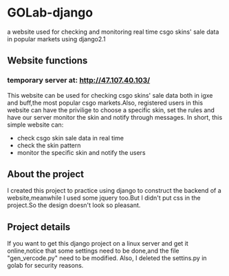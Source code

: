# GOLab-django
a website used for checking and monitoring real time csgo skins' sale data in popular markets using django2.1
## Website functions
### temporary server at: http://47.107.40.103/
This website can be used for checking csgo skins' sale data both in igxe and buff,the most popular csgo markets.Also, registered users in this website can have the privilige to choose a specific skin, set the rules and have our server monitor the skin and notify through messages.
In short, this simple website can:
- check csgo skin sale data in real time
- check the skin pattern
- monitor the specific skin and notify the users
## About the project
I created this project to practice using django to construct the backend of a website,meanwhile I used some jquery too.But I didn't put css in the project.So the design doesn't look so pleasant.
## Project details
If you want to get this django project on a linux server and get it online,notice that some settings need to be done,and the file "gen_vercode.py" need to be modified.
Also, I deleted the settins.py in golab for security reasons.
